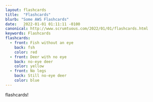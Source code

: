 ```yaml
---
layout: flashcards
title:  "Flashcards"
blurb: "Some AWS Flashcards"
date:   2022-01-01 01:11:11 -0100
canonical: http://www.scrumtuous.com/2022/01/01/flashcards.html
keywords: Flashcards
flashcards:
  - front: Fish without an eye
    back: fsh
    color: red
  - front: Deer with no eye
    back: no-eye deer
    color: yellow
  - front: No legs
    back: Still no-eye deer
    color: blue
---
```


flashcards!